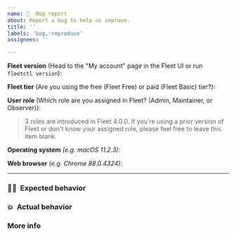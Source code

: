 ```yaml
---
name: 🦟  Bug report
about: Report a bug to help us improve.
title: ''
labels: 'bug,:reproduce'
assignees: ''

---
```


**Fleet version** (Head to the "My account" page in the Fleet UI or run `fleetctl version`):

**Fleet tier** (Are you using the free (Fleet Free) or paid (Fleet Basic) tier?):

**User role** (Which role are you assigned in Fleet? (Admin, Maintainer, or Observer)):
> 3 roles are introduced in Fleet 4.0.0. If you're using a prior version of Fleet or don't know your assigned role, please feel free to leave this item blank.

**Operating system** _(e.g. macOS 11.2.3)_: 

**Web browser** _(e.g. Chrome 88.0.4324)_: 

<hr/>

### 🧑‍💻  Expected behavior
<!-- What did you do?  What did you expect to see? -->


### 💥  Actual behavior
<!-- What did you see instead? -->


### More info
<!-- Any ideas?  -->

<!-- If this is an issue with the Fleet UI: Please also [answer this question](https://github.com/fleetdm/fleet/blob/main/CONTRIBUTING.md#6-is-this-an-issue-with-the-fleet-ui). -->

<!-- If this is a performance issue: Please [follow these steps](https://github.com/fleetdm/fleet/blob/main/docs/1-Using-Fleet/6-Monitoring-Fleet.md#debugging-performance-issues) to generate and attach a debug archive. -->
